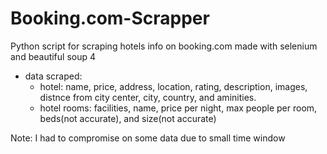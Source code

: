 # Booking.com-Scrapper
Python script for scraping hotels info on booking.com
made with selenium and beautiful soup 4

- data scraped:
  - hotel: name, price, address, location, rating, description, images, distnce from city center, city, country, and aminities.
  - hotel rooms: facilities, name, price per night, max people per room, beds(not accurate), and size(not accurate) 


Note: I had to compromise on some data due to small time window
